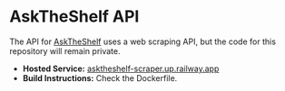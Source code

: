 # AskTheShelf API

The API for [AskTheShelf](https://www.asktheshelf.com) uses a web scraping API, but the code for this repository will remain private. 

- **Hosted Service:** [asktheshelf-scraper.up.railway.app](https://asktheshelf-scraper.up.railway.app)
- **Build Instructions:** Check the Dockerfile.


